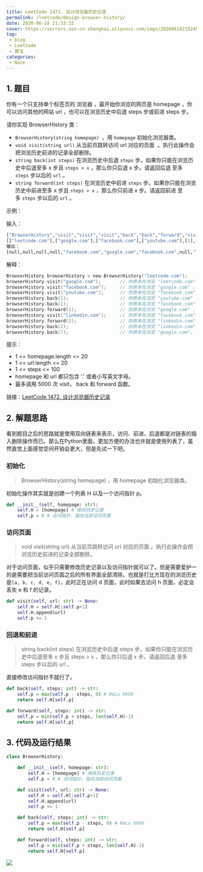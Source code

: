 ```yaml
---
title: LeetCode 1472. 设计浏览器历史记录
permalink: /leetcode/design-browser-history/
date: 2020-06-18 21:33:33
cover: https://xerrors.oss-cn-shanghai.aliyuncs.com/imgs/20200618215245.png
tag: 
 - blog
 - LeetCode
 - 算法
categories:
 - Note 
---
```


## 1. 题目

你有一个只支持单个标签页的 浏览器 ，最开始你浏览的网页是 homepage ，你可以访问其他的网站 url ，也可以在浏览历史中后退 steps 步或前进 steps 步。

<!-- more -->

请你实现 BrowserHistory 类：

- `BrowserHistory(string homepage) `，用 `homepage` 初始化浏览器类。
- `void visit(string url)` 从当前页跳转访问 url 对应的页面  。执行此操作会把浏览历史前进的记录全部删除。
- `string back(int steps)` 在浏览历史中后退 `steps` 步。如果你只能在浏览历史中后退至多 x 步且 `steps > x` ，那么你只后退 x 步。请返回后退 至多 `steps` 步以后的 `url` 。
- `string forward(int steps)` 在浏览历史中前进 `steps` 步。如果你只能在浏览历史中前进至多 x 步且 `steps > x` ，那么你只前进 x 步。请返回前进 至多 `steps` 步以后的 `url` 。
 

示例：

输入：

```python
["BrowserHistory","visit","visit","visit","back","back","forward","visit","forward","back","back"]
[["leetcode.com"],["google.com"],["facebook.com"],["youtube.com"],[1],[1],[1],["linkedin.com"],[2],[2],[7]]
输出：
[null,null,null,null,"facebook.com","google.com","facebook.com",null,"linkedin.com","google.com","leetcode.com"]
```


解释：

```c
BrowserHistory browserHistory = new BrowserHistory("leetcode.com");
browserHistory.visit("google.com");       // 你原本在浏览 "leetcode.com" 。访问 "google.com"
browserHistory.visit("facebook.com");     // 你原本在浏览 "google.com" 。访问 "facebook.com"
browserHistory.visit("youtube.com");      // 你原本在浏览 "facebook.com" 。访问 "youtube.com"
browserHistory.back(1);                   // 你原本在浏览 "youtube.com" ，后退到 "facebook.com" 并返回 "facebook.com"
browserHistory.back(1);                   // 你原本在浏览 "facebook.com" ，后退到 "google.com" 并返回 "google.com"
browserHistory.forward(1);                // 你原本在浏览 "google.com" ，前进到 "facebook.com" 并返回 "facebook.com"
browserHistory.visit("linkedin.com");     // 你原本在浏览 "facebook.com" 。 访问 "linkedin.com"
browserHistory.forward(2);                // 你原本在浏览 "linkedin.com" ，你无法前进任何步数。
browserHistory.back(2);                   // 你原本在浏览 "linkedin.com" ，后退两步依次先到 "facebook.com" ，然后到 "google.com" ，并返回 "google.com"
browserHistory.back(7);                   // 你原本在浏览 "google.com"， 你只能后退一步到 "leetcode.com" ，并返回 "leetcode.com"
```

提示：

- 1 <= homepage.length <= 20
- 1 <= url.length <= 20
- 1 <= steps <= 100
- homepage 和 url 都只包含 '.' 或者小写英文字母。
- 最多调用 5000 次 visit， back 和 forward 函数。

链接：[LeetCode 1472. 设计浏览器历史记录](https://leetcode-cn.com/problems/design-browser-history/)


## 2. 解题思路

看到题目之后的思路就是使用双向链表来表示，访问、前进、后退都是对链表的插入删除操作而已。那么在Python里面，更加方便的办法也许就是使用列表了，虽然直觉上面感觉空间开销会更大，但是先试一下吧。

### 初始化

> BrowserHistory(string homepage) ，用 homepage 初始化浏览器类。

初始化操作其实就是创建一个列表 H 以及一个访问指针 p。

```python
def __init__(self, homepage: str):
    self.H = [homepage] # 保存历史记录
    self.p = 0 # 访问指针，指向当前访问页面
```

### 访问页面

> void visit(string url) 从当前页跳转访问 url 对应的页面  。执行此操作会把浏览历史前进的记录全部删除。

对于访问页面，似乎只需要修改历史记录以及访问指针就可以了。但是需要爱护一的是需要把当前访问页面之后的所有界面全部清除。也就是打比方现在的浏览历史是`[a, b, c, d, e, f]`，此时正在访问 d 页面，此时如果去访问 h 页面，必定会丢失 e 和 f 的记录。

```python
def visit(self, url: str) -> None:
    self.H = self.H[:self.p+1]
    self.H.append(url)
    self.p += 1
```

### 回退和前进

> string back(int steps) 在浏览历史中后退 steps 步。如果你只能在浏览历史中后退至多 x 步且 steps > x ，那么你只后退 x 步。请返回后退 至多 steps 步以后的 url 。

直接修改访问指针不就行了。

```python
def back(self, steps: int) -> str:
    self.p = max(self.p - steps, 0) # ReLu hhhh
    return self.H[self.p]

def forward(self, steps: int) -> str:
    self.p = min(self.p + steps, len(self.H)-1)
    return self.H[self.p]
```

## 3. 代码及运行结果

```python
class BrowserHistory:

    def __init__(self, homepage: str):
        self.H = [homepage] # 保存历史记录
        self.p = 0 # 访问指针，指向当前访问页面

    def visit(self, url: str) -> None:
        self.H = self.H[:self.p+1]
        self.H.append(url)
        self.p += 1

    def back(self, steps: int) -> str:
        self.p = max(self.p - steps, 0) # ReLu hhhh
        return self.H[self.p]

    def forward(self, steps: int) -> str:
        self.p = min(self.p + steps, len(self.H)-1)
        return self.H[self.p]
```

![](https://xerrors.oss-cn-shanghai.aliyuncs.com/imgs/20200618214456.png)
